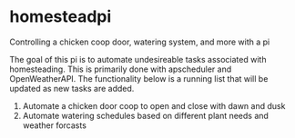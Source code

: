 # homesteadpi
Controlling a chicken coop door, watering system, and more with a pi

The goal of this pi is to automate undesireable tasks associated with homesteading. This is primarily done with apscheduler and OpenWeatherAPI. The functionality below is a running list that will be updated as new tasks are added.

1) Automate a chicken door coop to open and close with dawn and dusk
2) Automate watering schedules based on different plant needs and weather forcasts
